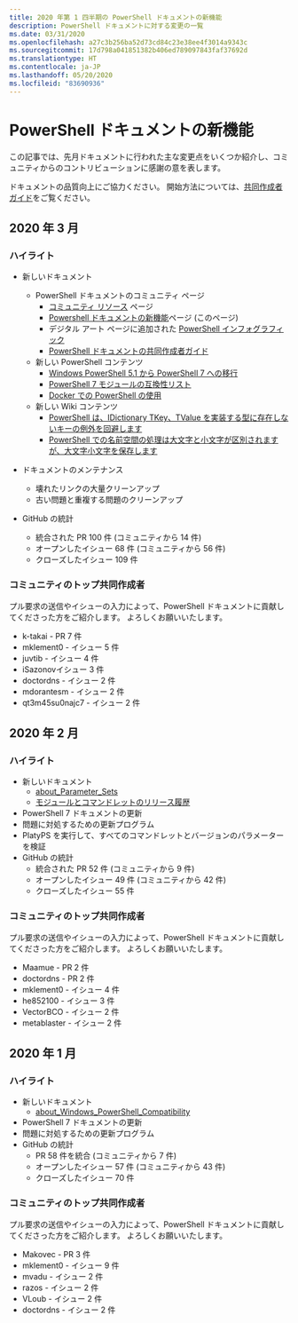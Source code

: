 ```yaml
---
title: 2020 年第 1 四半期の PowerShell ドキュメントの新機能
description: PowerShell ドキュメントに対する変更の一覧
ms.date: 03/31/2020
ms.openlocfilehash: a27c3b256ba52d73cd84c23e38ee4f3014a9343c
ms.sourcegitcommit: 17d798a041851382b406ed789097843faf37692d
ms.translationtype: HT
ms.contentlocale: ja-JP
ms.lasthandoff: 05/20/2020
ms.locfileid: "83690936"
---
```

# <a name="whats-new-in-powershell-docs"></a>PowerShell ドキュメントの新機能

この記事では、先月ドキュメントに行われた主な変更点をいくつか紹介し、コミュニティからのコントリビューションに感謝の意を表します。

ドキュメントの品質向上にご協力ください。 開始方法については、[共同作成者ガイド][contrib]をご覧ください。

## <a name="2020-march"></a>2020 年 3 月

### <a name="highlights"></a>ハイライト

- 新しいドキュメント
  - PowerShell ドキュメントのコミュニティ ページ
    - [コミュニティ リソース](/powershell/scripting/community/community-support) ページ
    - [Powershell ドキュメントの新機能](#2020-march)ページ (このページ)
    - デジタル アート ページに追加された [PowerShell インフォグラフィック](https://github.com/MicrosoftDocs/PowerShell-Docs/blob/staging/assets/PowerShell_7_Infographic.pdf)
    - [PowerShell ドキュメントの共同作成者ガイド](/powershell/scripting/community/contributing/overview?view=powershell-7)
  - 新しい PowerShell コンテンツ
    - [Windows PowerShell 5.1 から PowerShell 7 への移行](/powershell/scripting/whats-new/migrating-from-windows-powershell-51-to-powershell-7)
    - [PowerShell 7 モジュールの互換性リスト](/PowerShell/scripting/whats-new/module-compatibility)
    - [Docker での PowerShell の使用](/powershell/scripting/install/powershell-in-docker)
  - 新しい Wiki コンテンツ
    - [PowerShell は、IDictionary TKey、TValue を実装する型に存在しないキーの例外を回避します](https://github.com/MicrosoftDocs/PowerShell-Docs/wiki/PowerShell-prevents-exceptions-for-non-existent-keys-for-types-that-implement-IDictionary-TKey,-TValue-)
    - [PowerShell での名前空間の処理は大文字と小文字が区別されますが、大文字小文字を保存します](https://github.com/MicrosoftDocs/PowerShell-Docs/wiki/PowerShell's-treatment-of-namespaces-is-case-insensitive-but-case-preserving)

- ドキュメントのメンテナンス
  - 壊れたリンクの大量クリーンアップ
  - 古い問題と重複する問題のクリーンアップ

- GitHub の統計
  - 統合された PR 100 件 (コミュニティから 14 件)
  - オープンしたイシュー 68 件 (コミュニティから 56 件)
  - クローズしたイシュー 109 件

### <a name="top-community-contributors"></a>コミュニティのトップ共同作成者

プル要求の送信やイシューの入力によって、PowerShell ドキュメントに貢献してくださった方をご紹介します。 よろしくお願いいたします。

- k-takai - PR 7 件
- mklement0 - イシュー 5 件
- juvtib - イシュー 4 件
- iSazonovイシュー 3 件
- doctordns - イシュー 2 件
- mdorantesm - イシュー 2 件
- qt3m45su0najc7 - イシュー 2 件

## <a name="2020-february"></a>2020 年 2 月

### <a name="highlights"></a>ハイライト

- 新しいドキュメント
  - [about_Parameter_Sets](/powershell/module/microsoft.powershell.core/about/about_parameter_sets)
  - [モジュールとコマンドレットのリリース履歴](/powershell/scripting/whats-new/cmdlet-versions)
- PowerShell 7 ドキュメントの更新
- 問題に対処するための更新プログラム
- PlatyPS を実行して、すべてのコマンドレットとバージョンのパラメーターを検証
- GitHub の統計
  - 統合された PR 52 件 (コミュニティから 9 件)
  - オープンしたイシュー 49 件 (コミュニティから 42 件)
  - クローズしたイシュー 55 件

### <a name="top-community-contributors"></a>コミュニティのトップ共同作成者

プル要求の送信やイシューの入力によって、PowerShell ドキュメントに貢献してくださった方をご紹介します。 よろしくお願いいたします。

- Maamue - PR 2 件
- doctordns - PR 2 件
- mklement0 - イシュー 4 件
- he852100 - イシュー 3 件
- VectorBCO - イシュー 2 件
- metablaster - イシュー 2 件

## <a name="2020-january"></a>2020 年 1 月

### <a name="highlights"></a>ハイライト

- 新しいドキュメント
  - [about_Windows_PowerShell_Compatibility](/powershell/module/microsoft.powershell.core/about/about_Windows_PowerShell_Compatibility)
- PowerShell 7 ドキュメントの更新
- 問題に対処するための更新プログラム
- GitHub の統計
  - PR 58 件を統合 (コミュニティから 7 件)
  - オープンしたイシュー 57 件 (コミュニティから 43 件)
  - クローズしたイシュー 70 件

### <a name="top-community-contributors"></a>コミュニティのトップ共同作成者

プル要求の送信やイシューの入力によって、PowerShell ドキュメントに貢献してくださった方をご紹介します。 よろしくお願いいたします。

- Makovec - PR 3 件
- mklement0 - イシュー 9 件
- mvadu - イシュー 2 件
- razos - イシュー 2 件
- VLoub - イシュー 2 件
- doctordns - イシュー 2 件

<!-- Link references -->
[contrib]: contributing/overview.md
